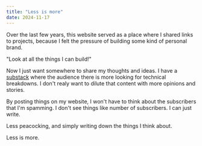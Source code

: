 ```yaml
---
title: "Less is more"
date: 2024-11-17
---
```


Over the last few years, this website served as a place where I shared links to
projects, because I felt the pressure of building some kind of personal brand.

"Look at all the things I can build!"

Now I just want somewhere to share my thoughts and ideas. I have a
[substack](https://sliceofexperiments.com/archive) where the audience there is
more looking for technical breakdowns. I don't realy want to dilute that content
with more opinions and stories.

By posting things on my website, I won't have to think about the subscribers
that I'm spamming. I don't see things like number of subscribers. I can just
write.

Less peacocking, and simply writing down the things I think about.

Less is more.
